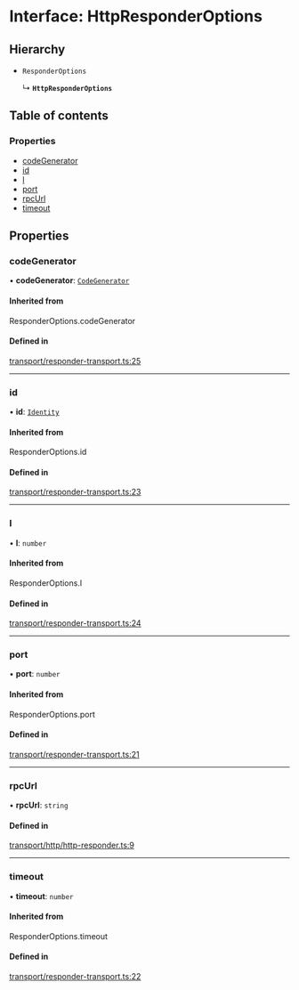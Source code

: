 # Interface: HttpResponderOptions

## Hierarchy

- `ResponderOptions`

  ↳ **`HttpResponderOptions`**

## Table of contents

### Properties

- [codeGenerator](HttpResponderOptions.md#codegenerator)
- [id](HttpResponderOptions.md#id)
- [l](HttpResponderOptions.md#l)
- [port](HttpResponderOptions.md#port)
- [rpcUrl](HttpResponderOptions.md#rpcurl)
- [timeout](HttpResponderOptions.md#timeout)

## Properties

### codeGenerator

• **codeGenerator**: [`CodeGenerator`](CodeGenerator.md)

#### Inherited from

ResponderOptions.codeGenerator

#### Defined in

[transport/responder-transport.ts:25](https://gitlab.com/i3-market/code/wp3/t3.2/i3m-wallet-monorepo/-/blob/156c319/packages/wallet-protocol/src/ts/transport/responder-transport.ts#L25)

___

### id

• **id**: [`Identity`](Identity.md)

#### Inherited from

ResponderOptions.id

#### Defined in

[transport/responder-transport.ts:23](https://gitlab.com/i3-market/code/wp3/t3.2/i3m-wallet-monorepo/-/blob/156c319/packages/wallet-protocol/src/ts/transport/responder-transport.ts#L23)

___

### l

• **l**: `number`

#### Inherited from

ResponderOptions.l

#### Defined in

[transport/responder-transport.ts:24](https://gitlab.com/i3-market/code/wp3/t3.2/i3m-wallet-monorepo/-/blob/156c319/packages/wallet-protocol/src/ts/transport/responder-transport.ts#L24)

___

### port

• **port**: `number`

#### Inherited from

ResponderOptions.port

#### Defined in

[transport/responder-transport.ts:21](https://gitlab.com/i3-market/code/wp3/t3.2/i3m-wallet-monorepo/-/blob/156c319/packages/wallet-protocol/src/ts/transport/responder-transport.ts#L21)

___

### rpcUrl

• **rpcUrl**: `string`

#### Defined in

[transport/http/http-responder.ts:9](https://gitlab.com/i3-market/code/wp3/t3.2/i3m-wallet-monorepo/-/blob/156c319/packages/wallet-protocol/src/ts/transport/http/http-responder.ts#L9)

___

### timeout

• **timeout**: `number`

#### Inherited from

ResponderOptions.timeout

#### Defined in

[transport/responder-transport.ts:22](https://gitlab.com/i3-market/code/wp3/t3.2/i3m-wallet-monorepo/-/blob/156c319/packages/wallet-protocol/src/ts/transport/responder-transport.ts#L22)
